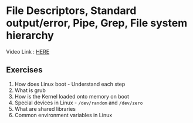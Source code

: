 # File Descriptors, Standard output/error, Pipe, Grep, File system hierarchy

Video Link : [HERE](https://youtu.be/dkyIHNWulqA)

## Exercises

1. How does Linux boot - Understand each step
2. What is grub
3. How is the Kernel loaded onto memory on boot
4. Special devices in Linux - `/dev/random` and `/dev/zero`
5. What are shared libraries
6. Common environment variables in Linux

